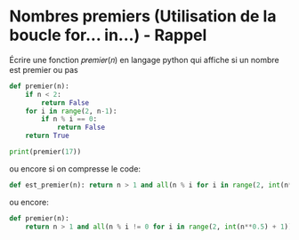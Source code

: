 # Nombres premiers (Utilisation de la boucle for... in...) - Rappel
Écrire une fonction 𝑝𝑟𝑒𝑚𝑖𝑒𝑟(𝑛) en langage python qui affiche si un nombre est premier ou pas
```python
def premier(n):
    if n < 2:
        return False
    for i in range(2, n-1):
        if n % i == 0:
            return False
    return True

print(premier(17))
```
ou encore si on compresse le code:
```python
def est_premier(n): return n > 1 and all(n % i for i in range(2, int(n**(1/2)) + 1))
```
ou encore:
```python
def premier(n):
    return n > 1 and all(n % i != 0 for i in range(2, int(n**0.5) + 1))
```

